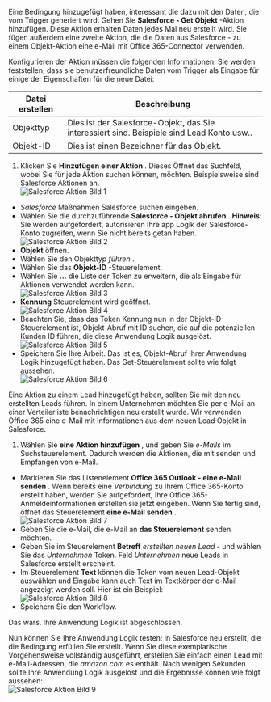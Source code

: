 Eine Bedingung hinzugefügt haben, interessant die dazu mit den Daten, die vom Trigger generiert wird. Gehen Sie **Salesforce - Get Objekt** -Aktion hinzufügen. Diese Aktion erhalten Daten jedes Mal neu erstellt wird. Sie fügen außerdem eine zweite Aktion, die die Daten aus Salesforce - zu einem Objekt-Aktion eine e-Mail mit Office 365-Connector verwenden.  

Konfigurieren der Aktion müssen die folgenden Informationen. Sie werden feststellen, dass sie benutzerfreundliche Daten vom Trigger als Eingabe für einige der Eigenschaften für die neue Datei:

|Datei erstellen|Beschreibung|
|---|---|
|Objekttyp|Dies ist der Salesforce-Objekt, das Sie interessiert sind. Beispiele sind Lead Konto usw..|
|Objekt-ID|Dies ist einen Bezeichner für das Objekt.|


1. Klicken Sie **Hinzufügen einer Aktion** . Dieses Öffnet das Suchfeld, wobei Sie für jede Aktion suchen können, möchten. Beispielsweise sind Salesforce Aktionen an.      
![Salesforce Aktion Bild 1](./media/connectors-create-api-salesforce/action-1.png)  
- *Salesforce* Maßnahmen Salesforce suchen eingeben.
- Wählen Sie die durchzuführende **Salesforce - Objekt abrufen** .   **Hinweis**: Sie werden aufgefordert, autorisieren Ihre app Logik der Salesforce-Konto zugreifen, wenn Sie nicht bereits getan haben.    
![Salesforce Aktion Bild 2](./media/connectors-create-api-salesforce/action-2.png)    
- **Objekt** öffnen.  
- Wählen Sie den Objekttyp *führen* .
- Wählen Sie das **Objekt-ID** -Steuerelement.
- Wählen Sie **...** die Liste der Token zu erweitern, die als Eingabe für Aktionen verwendet werden kann.       
![Salesforce Aktion Bild 3](./media/connectors-create-api-salesforce/action-3.png)    
- **Kennung** Steuerelement wird geöffnet.   
![Salesforce Aktion Bild 4](./media/connectors-create-api-salesforce/action-4.png)     
- Beachten Sie, dass das Token Kennung nun in der Objekt-ID-Steuerelement ist, Objekt-Abruf mit ID suchen, die auf die potenziellen Kunden ID führen, die diese Anwendung Logik ausgelöst.  
![Salesforce Aktion Bild 5](./media/connectors-create-api-salesforce/action-5.png)  
- Speichern Sie Ihre Arbeit. Das ist es, Objekt-Abruf Ihrer Anwendung Logik hinzugefügt haben. Das Get-Steuerelement sollte wie folgt aussehen:    
![Salesforce Aktion Bild 6](./media/connectors-create-api-salesforce/action-6.png)  

Eine Aktion zu einem Lead hinzugefügt haben, sollten Sie mit den neu erstellten Leads führen. In einem Unternehmen möchten Sie per e-Mail an einer Verteilerliste benachrichtigen neu erstellt wurde. Wir verwenden Office 365 eine e-Mail mit Informationen aus dem neuen Lead Objekt in Salesforce.  

1. Wählen Sie **eine Aktion hinzufügen** , und geben Sie *e-Mails* im Suchsteuerelement. Dadurch werden die Aktionen, die mit senden und Empfangen von e-Mail.  
- Markieren Sie das Listenelement **Office 365 Outlook - eine e-Mail senden** . Wenn bereits eine *Verbindung* zu Ihrem Office 365-Konto erstellt haben, werden Sie aufgefordert, Ihre Office 365-Anmeldeinformationen erstellen sie jetzt eingeben. Wenn Sie fertig sind, öffnet das Steuerelement **eine e-Mail senden** .        
![Salesforce Aktion Bild 7](./media/connectors-create-api-salesforce/action-7.png)  
- Geben Sie die e-Mail, die e-Mail an **das Steuerelement** senden möchten.
-  Geben Sie im Steuerelement **Betreff** *erstellten neuen Lead* - und wählen Sie das *Unternehmen* Token. Feld *Unternehmen* neue Leads in Salesforce erstellt erscheint.  
-  Im Steuerelement **Text** können die Token vom neuen Lead-Objekt auswählen und Eingabe kann auch Text im Textkörper der e-Mail angezeigt werden soll. Hier ist ein Beispiel:  
![Salesforce Aktion Bild 8](./media/connectors-create-api-salesforce/action-8.png)   
- Speichern Sie den Workflow.  

Das wars. Ihre Anwendung Logik ist abgeschlossen.  

Nun können Sie Ihre Anwendung Logik testen: in Salesforce neu erstellt, die die Bedingung erfüllen Sie erstellt.  Wenn Sie diese exemplarische Vorgehensweise vollständig ausgeführt, erstellen Sie einfach einen Lead mit e-Mail-Adressen, die *amazon.com* es enthält. Nach wenigen Sekunden sollte Ihre Anwendung Logik ausgelöst und die Ergebnisse können wie folgt aussehen:  
![Salesforce Aktion Bild 9](./media/connectors-create-api-salesforce/action-9.png)  

